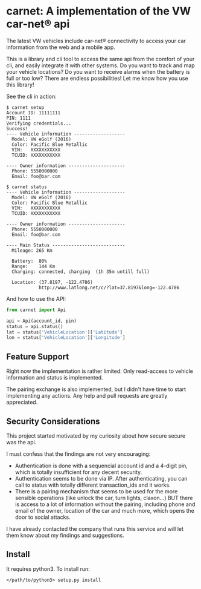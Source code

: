 carnet: A implementation of the VW car-net® api
==================================================

The latest VW vehicles include car-net® connectivity
to access your car information from the web and
a mobile app.

This is a library and cli tool to access the
same api from the comfort of your cli, and easily
integrate it with other systems. Do you want to
track and map your vehicle locations? Do you want
to receive alarms when the battery is full or too
low? There are endless possibilities! Let me know
how you use this library!

See the cli in action:

```
$ carnet setup
Account ID: 11111111
PIN: 1111
Verifying credentials...
Success!
---- Vehicle information -------------------
  Model: VW eGolf (2016)
  Color: Pacific Blue Metallic
  VIN:   XXXXXXXXXXX
  TCUID: XXXXXXXXXXX

---- Owner information ---------------------
  Phone: 5550000000
  Email: foo@bar.com

$ carnet status
---- Vehicle information -------------------
  Model: VW eGolf (2016)
  Color: Pacific Blue Metallic
  VIN:   XXXXXXXXXXX
  TCUID: XXXXXXXXXXX

---- Owner information ---------------------
  Phone: 5550000000
  Email: foo@bar.com

---- Main Status ---------------------------
  Mileage: 265 Km

  Battery:  80%
  Range:    144 Km
  Charging: connected, charging  (1h 35m untill full)

  Location: (37.8197, -122.4786)
            http://www.latlong.net/c/?lat=37.8197&long=-122.4786
```

And how to use the API:

```python
from carnet import Api

api = Api(account_id, pin)
status = api.status()
lat = status['VehicleLocation']['Latitude']
lon = status['VehicleLocation']['Longitude']
```

Feature Support
---------------

Right now the implementation is rather limited:
Only read-access to vehicle information and status
is implemented.

The pairing exchange is also implemented, but
I didn't have time to start implementing any
actions. Any help and pull requests are greatly
appreciated.

Security Considerations
-----------------------

This project started motivated by my curiosity
about how secure secure was the api.

I must confess that the findings are not very
encouraging:
- Authentication is done with a sequencial account
  id and a 4-digit pin, which is totally insufficient
  for any decent security.
- Authentication seems to be done via IP. After
  authenticating, you can call to status with
  totally different transaction_ids and it works.
- There is a pairing mechanism that seems to
  be used for the more sensible operations (like
  unlock the car, turn lights, claxon...) BUT
  there is access to a lot of information
  without the pairing, including phone and
  email of the owner, location of the car and
  much more, which opens the door to social
  attacks.

I have already contacted the company that runs
this service and will let them know about my
findings and suggestions.

Install
-------

It requires python3. To install run:

```
</path/to/python3> setup.py install
```

